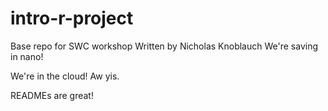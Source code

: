 # intro-r-project
Base repo for SWC workshop
Written by Nicholas Knoblauch
We're saving in nano!

We're in the cloud! Aw yis. 

READMEs are great!